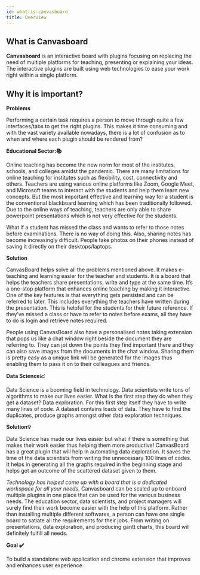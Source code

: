 ```yaml
---
id: what-is-canvasboard
title: Overview
---
```



## What is Canvasboard
**Canvasboard** is an interactive board with plugins focusing on replacing the need of multiple platforms for teaching, presenting or explaining your ideas. The interactive plugins are built using web technologies to ease your work right within a single platform.
## Why it is important?
**Problems**

Performing a certain task requires a person to move through quite a few interfaces/tabs to get the right plugins. This makes it time consuming and with the vast variety available nowadays, there is a lot of confusion as to when and where each plugin should be rendered from?

**Educational Sector:📚**

Online teaching has become the new norm for most of the institutes, schools, and colleges amidst the pandemic. There are many limitations for online teaching for institutes such as  flexibility, cost, connectivity and others. Teachers are using various online platforms like Zoom, Google Meet, and Microsoft teams to interact with the students and help them learn new concepts. But the most important effective and learning way for a student is the conventional blackboard learning which has been traditionally followed. Due to the online ways of teaching, teachers are only able to share powerpoint presentations which is not very effective for the students. 

What if a student has missed the class and wants to refer to those notes before examinations. There is no way of doing this. Also, sharing notes has become increasingly difficult. People take photos on their phones instead of saving it directly on their desktops/laptops.

**Solution**

CanvasBoard helps solve all the problems mentioned above. It makes e-teaching and learning easier for the teacher and students. It is a board that helps the teachers share presentations, write and type at the same time. It’s a one-stop platform that enhances online teaching by making it interactive. One of the key features is that everything gets persisted and can be referred to later. This includes everything the teachers have written during the presentation. This is helpful for the students for their future reference. If they’ve missed a class or have to refer to notes before exams, all they have to do is login and retrieve notes required.

People using CanvasBoard also have a personalised notes taking extension that pops us like a chat window right beside the document they are referring to. They can jot down the points they find important there and they can also save images from the documents in the chat window. Sharing them is pretty easy as a unique link will be generated for the images thus enabling them to pass it on to their colleagues and friends.

**Data Science📈**

Data Science is a booming field in technology. Data scientists write tons of algorithms to make our lives easier. What is the first step they do when they get a dataset? Data exploration. For this first step itself they have to write many lines of code. A dataset contains loads of data. They have to find the duplicates, produce graphs amongst other data exploration techniques.

**Solution💡**

Data Science has made our lives easier but what if there is something that makes their work easier thus helping them more productive!
CanvasBoard has a great plugin that will help in automating data exploration. It saves the time of the data scientists from writing the unnecessary 100 lines of codes. It helps in generating all the graphs required in the beginning stage and helps get an outcome of the scattered dataset given to them. 

_Technology has helped come up with a board that is a dedicated workspace for all your needs._ 
Canvasboard can be scaled up to onboard multiple plugins in one place that can be used for the various business needs. The education sector, data scientists, and project managers will surely find their work become easier with the help of this platform. Rather than installing multiple different softwares, a person can have one single board to satiate all the requirements for their jobs. From writing on presentations, data exploration, and producing gantt charts, this board will definitely fulfill all needs.


**Goal ✔️**

To build a standalone web application and chrome extension that improves and enhances user experience.
